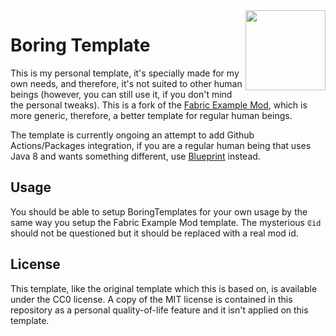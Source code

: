 <img src="./src/main/resources/assets/₢id/icon.png" align="right" width="128px"/>

# Boring Template

This is my personal template, it's specially made for my own needs, and therefore, it's not suited to other human beings (however, you can still use it, if you don't mind the personal tweaks). This is a fork of the [Fabric Example Mod](https://github.com/FabricMC/fabric-example-mod), which is more generic, therefore, a better template for regular human beings.

The template is currently ongoing an attempt to add Github Actions/Packages integration, if you are a regular human being that uses Java 8 and wants something different, use [Blueprint](https://github.com/FabLabsMC/Blueprint) instead.

## Usage

You should be able to setup BoringTemplates for your own usage by the same way you setup the Fabric Example Mod template. The mysterious `₢id` should not be questioned but it should be replaced with a real mod id.

## License

This template, like the original template which this is based on, is available under the CC0 license. A copy of the MIT license is contained in this repository as a personal quality-of-life feature and it isn't applied on this template.